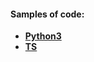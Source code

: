 #### Samples of code:

   - [__Python3__](https://github.com/rtviii/python-sample/blob/master/Individ_T.py)
   - [__TS__](https://github.com/rtviii/ribosome.xyz-frontend.ts/blob/master/src/redux/reducers/Filters/ActionTypes.ts)  
